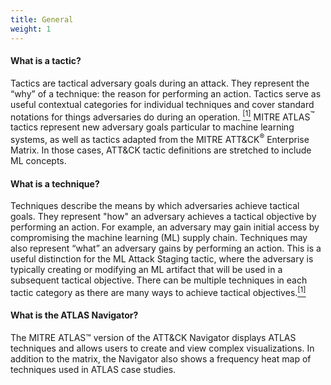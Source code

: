 ```yaml
---
title: General
weight: 1
---
```


#### What is a tactic?

Tactics are tactical adversary goals during an attack. They represent the “why” of a technique: the reason for performing an action.
Tactics serve as useful contextual categories for individual techniques and cover standard notations for things adversaries do during an operation.
[<sup>\[1\]</sup>][1] MITRE ATLAS<sup>&trade;</sup> tactics represent new adversary goals particular to machine learning systems, as well as tactics adapted from the MITRE ATT&CK<sup>&reg;</sup> Enterprise Matrix.
In those cases, ATT&CK tactic definitions are stretched to include ML concepts.

#### What is a technique?

Techniques describe the means by which adversaries achieve tactical goals. They represent "how" an adversary achieves a tactical objective by performing an action.
For example, an adversary may gain initial access by compromising the machine learning (ML) supply chain. Techniques may also represent “what” an adversary gains by performing an action. This is a useful distinction for the ML Attack Staging tactic,
where the adversary is typically creating or modifying an ML artifact that will be used in a subsequent tactical objective.
There can be multiple techniques in each tactic category as there are many ways to achieve tactical objectives.[<sup>\[1\]</sup>][1]

#### What is the ATLAS Navigator?

The MITRE ATLAS™ version of the ATT&CK Navigator displays ATLAS techniques and allows users to create and view complex visualizations. In addition to the matrix, the Navigator also shows a frequency heat map of techniques used in ATLAS case studies.


 [1]: https://attack.mitre.org/docs/ATTACK_Design_and_Philosophy_March_2020.pdf "MITRE ATT&CK: Design and Philosophy"
